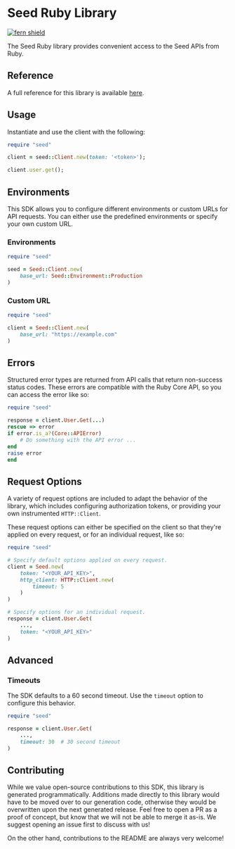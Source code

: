 # Seed Ruby Library

[![fern shield](https://img.shields.io/badge/%F0%9F%8C%BF-Built%20with%20Fern-brightgreen)](https://buildwithfern.com?utm_source=github&utm_medium=github&utm_campaign=readme&utm_source=Seed%2FRuby)

The Seed Ruby library provides convenient access to the Seed APIs from Ruby.

## Reference

A full reference for this library is available [here](./reference.md).

## Usage

Instantiate and use the client with the following:

```ruby
require "seed"

client = seed::Client.new(token: '<token>');

client.user.get();
```

## Environments

This SDK allows you to configure different environments or custom URLs for API requests. You can either use the predefined environments or specify your own custom URL.
### Environments
```ruby
require "seed"

seed = Seed::Client.new(
    base_url: Seed::Environment::Production
)
```

### Custom URL
```ruby
require "seed"

client = Seed::Client.new(
    base_url: "https://example.com"
)
```

## Errors

Structured error types are returned from API calls that return non-success status codes. These errors are compatible
with the Ruby Core API, so you can access the error like so:

```ruby
require "seed"

response = client.User.Get(...)
rescue => error
if error.is_a?(Core::APIError)
    # Do something with the API error ...
end
raise error
end
```

## Request Options

A variety of request options are included to adapt the behavior of the library, which includes configuring
authorization tokens, or providing your own instrumented `HTTP::Client`.

These request options can either be specified on the client so that they're applied on every request, 
or for an individual request, like so:

```ruby
require "seed"

# Specify default options applied on every request.
client = Seed.new(
    token: "<YOUR_API_KEY>",
    http_client: HTTP::Client.new(
        timeout: 5
    )
)

# Specify options for an individual request.
response = client.User.Get(
    ...,
    token: "<YOUR_API_KEY>"
)
```

## Advanced

### Timeouts

The SDK defaults to a 60 second timeout. Use the `timeout` option to configure this behavior.

```ruby
require "seed"

response = client.User.Get(
    ...,
    timeout: 30  # 30 second timeout
)
```

## Contributing

While we value open-source contributions to this SDK, this library is generated programmatically.
Additions made directly to this library would have to be moved over to our generation code,
otherwise they would be overwritten upon the next generated release. Feel free to open a PR as
a proof of concept, but know that we will not be able to merge it as-is. We suggest opening
an issue first to discuss with us!

On the other hand, contributions to the README are always very welcome!